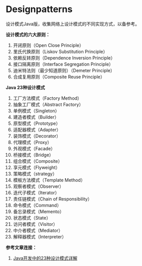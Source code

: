 # Designpatterns
设计模式Java版，收集网络上设计模式的不同实现方式，以备参考。 


**设计模式的六大原则：** 

1. 开闭原则（Open Close Principle）
2. 里氏代换原则（Liskov Substitution Principle）
3. 依赖反转原则（Dependence Inversion Principle）
4. 接口隔离原则（Interface Segregation Principle）
5. 迪米特法则（最少知道原则）（Demeter Principle）
6. 合成复用原则（Composite Reuse Principle）

**Java 23种设计模式**

1. 工厂方法模式（Factory Method）
2. 抽象工厂模式（Abstract Factory）
3. 单例模式（Singleton）
4. 建造者模式（Builder）
5. 原型模式（Prototype）
6. 适配器模式（Adapter）
7. 装饰模式（Decorator）
8. 代理模式（Proxy）
9. 外观模式（Facade）
10. 桥接模式（Bridge）
11. 组合模式（Composite）
12. 享元模式（Flyweight）
13. 策略模式（strategy）
14. 模板方法模式（Template Method）
15. 观察者模式（Observer）
16. 迭代子模式（Iterator）
17. 责任链模式（Chain of Responsibility）
18. 命令模式（Command）
19. 备忘录模式（Memento）
20. 状态模式（State）
21. 访问者模式（Visitor）
22. 中介者模式（Mediator）
23. 解释器模式（Interpreter）


**参考文章连接：**
1. [Java开发中的23种设计模式详解](http://zz563143188.iteye.com/blog/1847029)